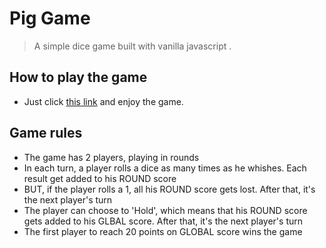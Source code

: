# Pig Game
> A simple dice game built with vanilla javascript .

## How to play the game
 -  Just click [this link](https://tapu106.github.io/pig-game/) and enjoy the game.




## Game rules
-   The game has 2 players, playing in rounds
-   In each turn, a player rolls a dice as many times as he whishes. Each result get      added to his ROUND score
-   BUT, if the player rolls a 1, all his ROUND score gets lost. After that, it's the     next player's turn
-   The player can choose to 'Hold', which means that his ROUND score gets added to       his GLBAL score. After that, it's the next player's turn
-   The first player to reach 20 points on GLOBAL score wins the game
